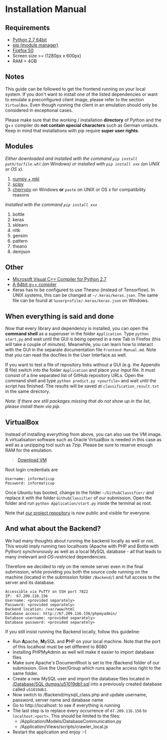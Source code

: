 # Installation Manual

## Requirements

* [Python 2.7 64bit](https://www.python.org/downloads/release/python-2713/)
* [pip (module manager)](https://packaging.python.org/installing/#install-pip-setuptools-and-wheel)
* [Firefox 50](https://www.mozilla.org/en-US/firefox/new/)
* Screen size >= (1280px x 600px)
* RAM > 4GB

## Notes

This guide can be followed to get the frontend running on your local system. If you don't want to install one of the listed dependencies or want to emulate a preconfigured client image, please refer to the section `VirtualBox`. Even though running the client in an emulation should only be considered in exceptional cases.

Please make sure that the working / installation **directory** of Python and the g++ compiler do **not contain special characters** such as German umlauts.
Keep in mind that installations with pip require **super user rights**.

## Modules

_Either downloaded and installed with the command `pip install path/to/file.whl` (on Windows) or installed with `pip install xxx` (on UNIX or OS x)._ 

1. [numpy + mkl](http://www.lfd.uci.edu/~gohlke/pythonlibs/#numpy)
2. [scipy](http://www.lfd.uci.edu/~gohlke/pythonlibs/#scipy)
3. [cherrypy](http://www.lfd.uci.edu/~gohlke/pythonlibs/#cherrypy) on Windows **or** `paste` on UNIX or OS x for compatibility reasons

_Installed with the command `pip install xxx`_

1. bottle
2. keras
3. sklearn
4. nltk
5. gensim
6. pattern
7. theano
8. demjson

## Other

* [Microsoft Visual C++ Compiler for Python 2.7](https://www.microsoft.com/en-us/download/details.aspx?id=44266)
* [A 64bit g++ compiler](http://deeplearning.net/software/theano/install_windows.html#gcc)
* Keras has to be configured to use Theano (instead of Tensorflow). In UNIX systems, this can be changed at `~/.keras/keras.json`. The same file can be found at `%userprofile/.keras/keras.json` on Windows.

## When everything is said and done

Now that every library and dependency is installed, you can open the **command shell** as a superuser in the folder `Application`. Type `python start.py` and wait until the GUI is being opened in a new Tab in Firefox (this will take a couple of minutes). Meanwhile, you can learn how to interact with the GUI in the separate documentation file `Frontend Manual.md`. Note that you can read the docfiles in the User Interface as well.

If you want to test a file  of repository links without a GUI (e.g. the Appendix B file) switch into the folder `Application` and place your input file. It must consist of a line separated list of GitHub repository URLs. Open the command shell and type `python predict.py <yourfile>` and wait until the script has finished. The results will be saved at `classification_result.txt` in the same directory. 

_Note: If there are still packages missing that do not show up in the list, please install them via pip._


## VirtualBox

Instead of installing everything from above, you can also use the VM image. A virtualisation software such as Oracle VirtualBox is needed in this case as well as a unzipping tool such as 7zip. Please be sure to reserve enough RAM for the emulation.

 > [Download VM](https://drive.google.com/open?id=0B3nBoE608aQyT0F2bWh1SDdXSTQ)

Root login credentials are
```
Username: informaticup
Password: informaticup
```

Once Ubuntu has booted, change to the folder `~/GithubClassifier/` and replace it with the folder `GithubClassifier` of our submission. Open the folder and run `python Application/start.py` inside the terminal as root.

Note that [our project repository](https://github.com/Ichaelus/Github-Classifier) is now public and visible for everyone.

## And what about the Backend?

We had many thoughts about running the backend locally as well or not. This would imply running two localhosts (Apache with PHP and Bottle with Python) synchronously as well as a local MySQL database - all that leads to many irrelevant and _OS-restricted_ dependencies.

Therefore we decided to rely on the remote server even in the final submission, while providing you both the source code running on the machine (located in the submission folder `/Backend/`) and full access to the server and its database.

```
Accessible via PuTTY on SSH port 7822
IP:  67.209.116.156
Username: <provided separately>
Password: <provided separately>
Backend location: /var/www/html
Database access: http://67.209.116.156/phpmyadmin/
Database username: <provided separately>
Database password: <provided separately>
```

If you still insist running the Backend locally, follow this guideline:

* Run **A**pache, **M**ySQL and **P**HP on your local machine. Note that the port of this localhost must be set different to 8080
* Installing PHPMyAdmin as well will make it easier to import database files
* Make sure Apache's DocumentRoot is set to the /Backend folder of our submission. Give the User/Group which runs apache access right to the same folder.
* Create a new MySQL user and import the database files located in [/Database/SQL dumps/u51019db1.sql](https://drive.google.com/open?id=0B3nBoE608aQyQ3JLS2QwU2c3UjQ) into a previously created database called `u51019db1`.
* Now switch to /Backend/mysqli_class.php and update username, password, server name and database name
* Go to http://localhost:<port> to see if everything is running
* The last step is to replace every occurrence of `67.209.116.156` to `localhost:<port>`. This should be limited to the files:
    * /Application/Models/DatabaseCommunication.py
    * /Application/Views/scripts/crawler_local.js
* Restart the application and enjoy :-)
